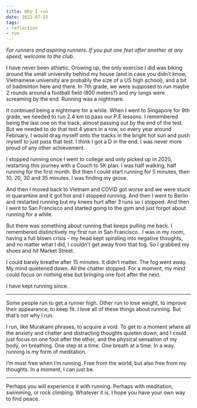 ```yaml
---
title: Why I run
date: 2022-07-25
tags:
- reflection
- run
---
```

*For runners and aspiring runners. If you put one feet after another at any speed, welcome to the club.*

I have never been athletic. Growing up, the only exercise I did was biking around the small university behind my house (and in case you didn’t know, Vietnamese university are probably the size of a US high school), and a bit of badminton here and there. In 7th grade, we were supposed to run maybe 2 rounds around a football field (800 meters?) and my lungs were screaming by the end. Running was a nightmare.

It continued being a nightmare for a while. When I went to Singapore for 9th grade, we needed to run 2.4 km to pass our P.E lessons. I remembered being the last one on the track, almost passing out by the end of the test. But we needed to do that test 4 years in a row, so every year around February, I would drag myself onto the tracks in the bright hot sun and push myself to just pass that test. I think I got a D in the end. I was never more proud of any other achievement.

I stopped running once I went to college and only picked up in 2020, restarting this journey with a Couch to 5K plan. I was half walking, half running for the first month. But then I could start running for 5 minutes, then 10, 20, 30 and 35 minutes. I was finding my grove. 

And then I moved back to Vietnam and COVID got worse and we were stuck in quarantine and it got hot and I stopped running. And then I went to Berlin and restarted running but my knees hurt after 3 runs so I stopped. And then I went to San Francisco and started going to the gym and just forgot about running for a while.

But there was something about running that keeps pulling me back. I remembered distinctively my first run in San Francisco . I was in my room, having a full blown crisis - my head kept spiraling into negative thoughts, and no matter what I did, I couldn't get away from that fog. So I grabbed my shoes and hit Market Street. 

I could barely breathe after 15 minutes. It didn’t matter. The fog went away. My mind quietened down. All the chatter stopped. For a moment, my mind could focus on nothing else but bringing one foot after the next.

I have kept running since. 

---

Some people run to get a runner high. Other run to lose weight, to improve their appearance, to keep fit. I love all of these things about running. But that’s not why I run.

I run, like Murakami phrases, to acquire a void. To get to a moment where all the anxiety and chatter and distracting thoughts quieten down, and I could just focus on one foot after the other, and the physical sensation of my body, on breathing. One step at a time. One breath at a time. In a way, running is my form of meditation. 

I’m most free when I’m running. Free from the world, but also free from my thoughts. In a moment, I can just be.

---

Perhaps you will experience it with running. Perhaps with meditation, swimming, or rock climbing. Whatever it is, I hope you have your own way to find peace.